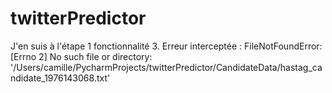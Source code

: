 # twitterPredictor

J'en suis à l'étape 1 fonctionnalité 3.
Erreur interceptée : FileNotFoundError: [Errno 2] No such file or directory: '/Users/camille/PycharmProjects/twitterPredictor/CandidateData/hastag_candidate_1976143068.txt'
